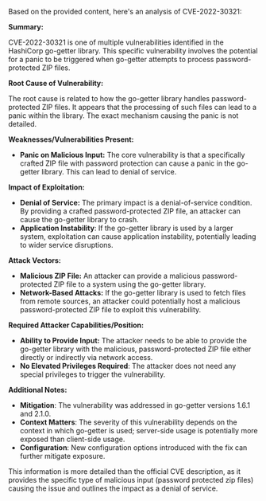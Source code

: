 Based on the provided content, here's an analysis of CVE-2022-30321:

**Summary:**

CVE-2022-30321 is one of multiple vulnerabilities identified in the HashiCorp go-getter library. This specific vulnerability involves the potential for a panic to be triggered when go-getter attempts to process password-protected ZIP files.

**Root Cause of Vulnerability:**

The root cause is related to how the go-getter library handles password-protected ZIP files. It appears that the processing of such files can lead to a panic within the library. The exact mechanism causing the panic is not detailed.

**Weaknesses/Vulnerabilities Present:**

*   **Panic on Malicious Input:** The core vulnerability is that a specifically crafted ZIP file with password protection can cause a panic in the go-getter library. This can lead to denial of service.

**Impact of Exploitation:**

*   **Denial of Service:** The primary impact is a denial-of-service condition. By providing a crafted password-protected ZIP file, an attacker can cause the go-getter library to crash.
*  **Application Instability**: If the go-getter library is used by a larger system, exploitation can cause application instability, potentially leading to wider service disruptions.

**Attack Vectors:**

*   **Malicious ZIP File:** An attacker can provide a malicious password-protected ZIP file to a system using the go-getter library.
*   **Network-Based Attacks:** If the go-getter library is used to fetch files from remote sources, an attacker could potentially host a malicious password-protected ZIP file to exploit this vulnerability.

**Required Attacker Capabilities/Position:**

*   **Ability to Provide Input:** The attacker needs to be able to provide the go-getter library with the malicious, password-protected ZIP file either directly or indirectly via network access.
*   **No Elevated Privileges Required**: The attacker does not need any special privileges to trigger the vulnerability.

**Additional Notes:**

*   **Mitigation**: The vulnerability was addressed in go-getter versions 1.6.1 and 2.1.0.
*  **Context Matters**: The severity of this vulnerability depends on the context in which go-getter is used; server-side usage is potentially more exposed than client-side usage.
*  **Configuration**:  New configuration options introduced with the fix can further mitigate exposure.

This information is more detailed than the official CVE description, as it provides the specific type of malicious input (password protected zip files) causing the issue and outlines the impact as a denial of service.